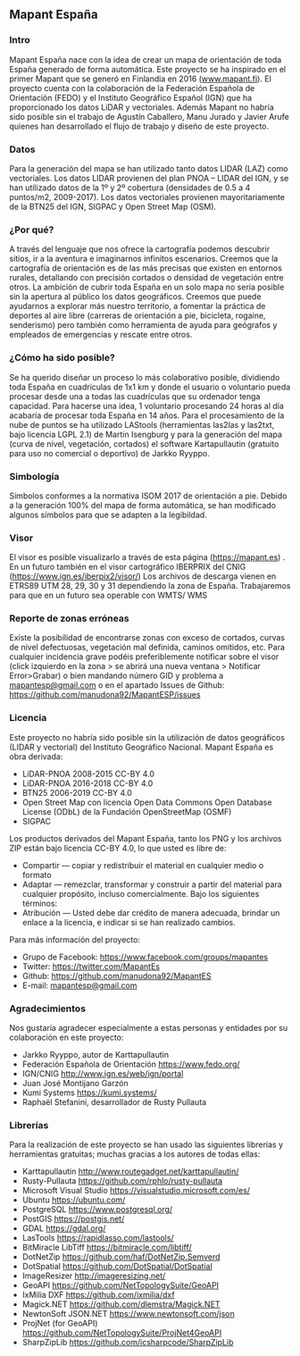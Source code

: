 <h2>Mapant España</h2>

<h3>Intro</h3>

Mapant España nace con la idea de crear un mapa de orientación de toda España generado de forma automática. Este proyecto se ha inspirado en el primer Mapant que se generó en Finlandia en 2016 (www.mapant.fi). 
El proyecto cuenta con la colaboración de la Federación Española de Orientación (FEDO) y el Instituto Geográfico Español (IGN) que ha proporcionado los datos LiDAR y vectoriales. Además Mapant no habría sido posible sin el trabajo de Agustín Caballero, Manu Jurado y Javier Arufe quienes han desarrollado el flujo de trabajo y diseño de este proyecto. 

<h3>Datos</h3>

Para la generación del mapa se han utilizado tanto datos LIDAR (LAZ) como vectoriales. Los datos LIDAR provienen del plan PNOA – LIDAR del IGN, y se han utilizado datos de la 1º y 2º cobertura (densidades de 0.5 a 4 puntos/m2, 2009-2017). Los datos vectoriales provienen mayoritariamente de la BTN25 del IGN, SIGPAC y Open Street Map (OSM). 

<h3>¿Por qué?</h3>

A través del lenguaje que nos ofrece la cartografía podemos descubrir sitios, ir a la aventura e imaginarnos infinitos escenarios. Creemos que la cartografía de orientación es de las más precisas que existen en entornos rurales, detallando con precisión cortados o densidad de vegetación entre otros. La ambición de cubrir toda España en un solo mapa no sería posible sin la apertura al público los datos geográficos. Creemos que puede ayudarnos a explorar más nuestro territorio, a fomentar la práctica de deportes al aire libre (carreras de orientación a pie, bicicleta, rogaine, senderismo) pero también como herramienta de ayuda para geógrafos y empleados de emergencias y rescate entre otros.  

<h3>¿Cómo ha sido posible?</h3>

Se ha querido diseñar un proceso lo más colaborativo posible, dividiendo toda España en cuadrículas de 1x1 km y donde el usuario o voluntario pueda procesar desde una a todas las cuadrículas que su ordenador tenga capacidad. Para hacerse una idea, 1 voluntario procesando 24 horas al día acabaría de procesar toda España en 14 años.
Para el procesamiento de la nube de puntos se ha utilizado LAStools (herramientas las2las y las2txt, bajo licencia LGPL 2.1) de Martin Isengburg y para la generación del mapa (curva de nivel, vegetación, cortados) el software Kartapullautin (gratuito para uso no comercial o deportivo) de Jarkko Ryyppo. 

<h3>Simbología</h3>

Símbolos conformes a la normativa ISOM 2017 de orientación a pie. Debido a la generación 100% del mapa de forma automática, se han modificado algunos símbolos para que se adapten a la legibildad. 

<h3>Visor</h3>

El visor es posible visualizarlo a través de esta página (https://mapant.es) . En un futuro también en el visor cartográfico IBERPRIX del CNIG (https://www.ign.es/iberpix2/visor/)
Los archivos de descarga vienen en ETRS89 UTM 28, 29, 30 y 31 dependiendo la zona de España. 
Trabajaremos para que en un futuro sea operable con WMTS/ WMS 

<h3>Reporte de zonas erróneas</h3>

Existe la posibilidad de encontrarse zonas con exceso de cortados, curvas de nivel defectuosas, vegetación mal definida, caminos omitidos, etc. Para cualquier incidencia grave podéis preferiblemente notificar sobre el visor (click izquierdo en la zona > se abrirá una nueva ventana > Notificar Error>Grabar) o bien mandando número GID y problema a mapantesp@gmail.com o en el apartado Issues de Github: https://github.com/manudona92/MapantESP/issues

<a href="#licencia"></a>
<h3>Licencia</h3>

Este proyecto no habría sido posible sin la utilización de datos geográficos (LIDAR y vectorial) del Instituto Geográfico Nacional. Mapant España es obra derivada: 

-	LiDAR-PNOA 2008-2015 CC-BY 4.0
-	LiDAR-PNOA 2016-2018 CC-BY 4.0
-	BTN25 2006-2019 CC-BY 4.0
-	Open Street Map con licencia Open Data Commons Open Database License (ODbL) de la Fundación OpenStreetMap (OSMF)
-	SIGPAC 


Los productos derivados del Mapant España, tanto los PNG y los archivos ZIP están bajo licencia CC-BY 4.0, lo que usted es libre de: 

-	Compartir — copiar y redistribuir el material en cualquier medio o formato
-	Adaptar — remezclar, transformar y construir a partir del material para cualquier propósito, incluso comercialmente.
    Bajo los siguientes términos:
-	Atribución — Usted debe dar crédito de manera adecuada, brindar un enlace a la licencia, e indicar si se han realizado cambios.

Para más información del proyecto: 

-	Grupo de Facebook: https://www.facebook.com/groups/mapantes
-	Twitter: https://twitter.com/MapantEs
-	Github: https://github.com/manudona92/MapantES
-	E-mail: mapantesp@gmail.com

<h3>Agradecimientos</h3>

Nos gustaría agradecer especialmente a estas personas y entidades por su colaboración en este proyecto:
-   Jarkko Ryyppo, autor de Karttapullautin
-   Federación Española de Orientación https://www.fedo.org/
-   IGN/CNIG http://www.ign.es/web/ign/portal
-   Juan José Montijano Garzón
-   Kumi Systems https://kumi.systems/
-   Raphaël Stefanini, desarrollador de Rusty Pullauta

<h3>Librerías</h3>

Para la realización de este proyecto se han usado las siguientes librerías y herramientas gratuitas; muchas gracias a los autores de todas ellas:

-   Karttapullautin http://www.routegadget.net/karttapullautin/
-   Rusty-Pullauta https://github.com/rphlo/rusty-pullauta
-   Microsoft Visual Studio https://visualstudio.microsoft.com/es/
-   Ubuntu https://ubuntu.com/
-   PostgreSQL https://www.postgresql.org/
-   PostGIS https://postgis.net/
-   GDAL https://gdal.org/
-   LasTools https://rapidlasso.com/lastools/
-   BitMiracle LibTiff https://bitmiracle.com/libtiff/
-   DotNetZip https://github.com/haf/DotNetZip.Semverd
-   DotSpatial https://github.com/DotSpatial/DotSpatial
-   ImageResizer http://imageresizing.net/
-   GeoAPI https://github.com/NetTopologySuite/GeoAPI
-   IxMilia DXF https://github.com/ixmilia/dxf
-   Magick.NET https://github.com/dlemstra/Magick.NET
-   NewtonSoft JSON.NET https://www.newtonsoft.com/json
-   ProjNet (for GeoAPI) https://github.com/NetTopologySuite/ProjNet4GeoAPI
-   SharpZipLib https://github.com/icsharpcode/SharpZipLib
